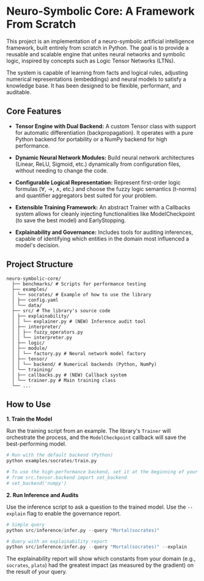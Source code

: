 # Neuro-Symbolic Core: A Framework From Scratch

This project is an implementation of a neuro-symbolic artificial intelligence framework, built entirely from scratch in Python. The goal is to provide a reusable and scalable engine that unites neural networks and symbolic logic, inspired by concepts such as Logic Tensor Networks (LTNs).

The system is capable of learning from facts and logical rules, adjusting numerical representations (embeddings) and neural models to satisfy a knowledge base. It has been designed to be flexible, performant, and auditable.

## Core Features

- **Tensor Engine with Dual Backend:** A custom Tensor class with support for automatic differentiation (backpropagation). It operates with a pure Python backend for portability or a NumPy backend for high performance.
- **Dynamic Neural Network Modules:** Build neural network architectures (Linear, ReLU, Sigmoid, etc.) dynamically from configuration files, without needing to change the code.

- **Configurable Logical Representation:** Represent first-order logic formulas (∀, →, ∧, etc.) and choose the fuzzy logic semantics (t-norms) and quantifier aggregators best suited for your problem.

- **Extensible Training Framework:** An abstract Trainer with a Callbacks system allows for cleanly injecting functionalities like ModelCheckpoint (to save the best model) and EarlyStopping.

- **Explainability and Governance:** Includes tools for auditing inferences, capable of identifying which entities in the domain most influenced a model's decision.

## Project Structure

```
neuro-symbolic-core/
  ├── benchmarks/ # Scripts for performance testing
  ├── examples/
  │ └── socrates/ # Example of how to use the library
  │ ├── config.yaml
  │ └── data/
  ├── src/ # The library's source code
  │ ├── explainability/
  │ │ └── explainer.py # (NEW) Inference audit tool
  │ ├── interpreter/
  │ │ ├── fuzzy_operators.py
  │ │ └── interpreter.py
  │ ├── logic/
  │ ├── module/
  │ │ └── factory.py # Neural network model factory
  │ ├── tensor/
  │ │ └── backend/ # Numerical backends (Python, NumPy)
  │ └── training/
  │ ├── callbacks.py # (NEW) Callback system
  │ └── trainer.py # Main training class
  └── ...
```

## How to Use

**1. Train the Model**

Run the training script from an example. The library's `Trainer` will orchestrate the process, and the `ModelCheckpoint` callback will save the best-performing model.

```python
# Run with the default backend (Python)
python examples/socrates/train.py

# To use the high-performance backend, set it at the beginning of your script:
# from src.tensor.backend import set_backend
# set_backend('numpy')

```

**2. Run Inference and Audits**

Use the inference script to ask a question to the trained model. Use the `--explain` flag to enable the governance report.

```python
# Simple query
python src/inference/infer.py --query "Mortal(socrates)"

# Query with an explainability report
python src/inference/infer.py --query "Mortal(socrates)" --explain

```

The explainability report will show which constants from your domain (e.g., `socrates`, `plato`) had the greatest impact (as measured by the gradient) on the result of your query.
